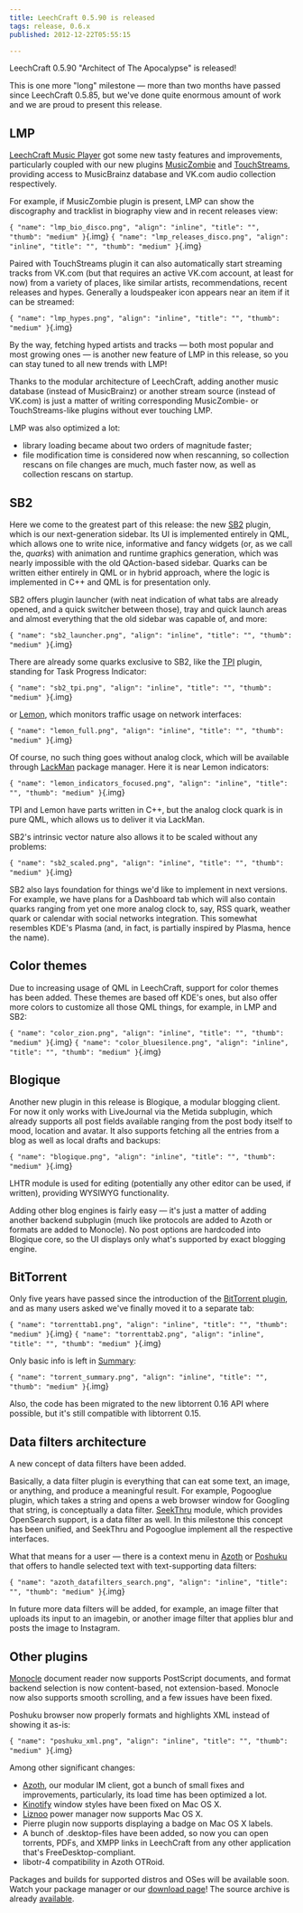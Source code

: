 ```yaml
---
title: LeechCraft 0.5.90 is released
tags: release, 0.6.x
published: 2012-12-22T05:55:15

---
```


LeechCraft 0.5.90 "Architect of The Apocalypse" is released!

This is one more "long" milestone — more than two months have passed
since LeechCraft 0.5.85, but we've done quite enormous amount of work
and we are proud to present this release.

LMP
---

[LeechCraft Music Player](/plugins-lmp) got some new tasty features and
improvements, particularly coupled with our new plugins
[MusicZombie](/plugins-musiczombie) and
[TouchStreams](/plugins-touchstreams), providing access to MusicBrainz
database and VK.com audio collection respectively.

For example, if MusicZombie plugin is present, LMP can show the
discography and tracklist in biography view and in recent releases view:

`{ "name": "lmp_bio_disco.png", "align": "inline", "title": "", "thumb": "medium" }`{.img}
`{ "name": "lmp_releases_disco.png", "align": "inline", "title": "", "thumb": "medium" }`{.img}

Paired with TouchStreams plugin it can also automatically start
streaming tracks from VK.com (but that requires an active VK.com
account, at least for now) from a variety of places, like similar
artists, recommendations, recent releases and hypes. Generally a
loudspeaker icon appears near an item if it can be streamed:

`{ "name": "lmp_hypes.png", "align": "inline", "title": "", "thumb": "medium" }`{.img}

By the way, fetching hyped artists and tracks — both most popular and
most growing ones — is another new feature of LMP in this release, so
you can stay tuned to all new trends with LMP!

Thanks to the modular architecture of LeechCraft, adding another music
database (instead of MusicBrainz) or another stream source (instead of
VK.com) is just a matter of writing corresponding MusicZombie- or
TouchStreams-like plugins without ever touching LMP.

LMP was also optimized a lot:

- library loading became about two orders of magnitude faster;
- file modification time is considered now when rescanning, so
  collection rescans on file changes are much, much faster now, as
  well as collection rescans on startup.

SB2
---

Here we come to the greatest part of this release: the new
[SB2](/plugins-sb2) plugin, which is our next-generation sidebar. Its UI
is implemented entirely in QML, which allows one to write nice,
informative and fancy widgets (or, as we call the, *quarks*) with
animation and runtime graphics generation, which was nearly impossible
with the old QAction-based sidebar. Quarks can be written either
entirely in QML or in hybrid approach, where the logic is implemented in
C++ and QML is for presentation only.

SB2 offers plugin launcher (with neat indication of what tabs are
already opened, and a quick switcher between those), tray and quick
launch areas and almost everything that the old sidebar was capable of,
and more:

`{ "name": "sb2_launcher.png", "align": "inline", "title": "", "thumb": "medium" }`{.img}

There are already some quarks exclusive to SB2, like the
[TPI](/plugins-tpi) plugin, standing for Task Progress Indicator:

`{ "name": "sb2_tpi.png", "align": "inline", "title": "", "thumb": "medium" }`{.img}

or [Lemon](/plugins-lemon), which monitors traffic usage on network
interfaces:

`{ "name": "lemon_full.png", "align": "inline", "title": "", "thumb": "medium" }`{.img}

Of course, no such thing goes without analog clock, which will be
available through [LackMan](/plugins-lackman) package manager. Here it
is near Lemon indicators:

`{ "name": "lemon_indicators_focused.png", "align": "inline", "title": "", "thumb": "medium" }`{.img}

TPI and Lemon have parts written in C++, but the analog clock quark is
in pure QML, which allows us to deliver it via LackMan.

SB2's intrinsic vector nature also allows it to be scaled without any
problems:

`{ "name": "sb2_scaled.png", "align": "inline", "title": "", "thumb": "medium" }`{.img}

SB2 also lays foundation for things we'd like to implement in next
versions. For example, we have plans for a Dashboard tab which will also
contain quarks ranging from yet one more analog clock to, say, RSS
quark, weather quark or calendar with social networks integration. This
somewhat resembles KDE's Plasma (and, in fact, is partially inspired by
Plasma, hence the name).

Color themes
------------

Due to increasing usage of QML in LeechCraft, support for color themes
has been added. These themes are based off KDE's ones, but also offer
more colors to customize all those QML things, for example, in LMP and
SB2:

`{ "name": "color_zion.png", "align": "inline", "title": "", "thumb": "medium" }`{.img}
`{ "name": "color_bluesilence.png", "align": "inline", "title": "", "thumb": "medium" }`{.img}

Blogique
--------

Another new plugin in this release is Blogique, a modular blogging
client. For now it only works with LiveJournal via the Metida subplugin,
which already supports all post fields available ranging from the post
body itself to mood, location and avatar. It also supports fetching all
the entries from a blog as well as local drafts and backups:

`{ "name": "blogique.png", "align": "inline", "title": "", "thumb": "medium" }`{.img}

LHTR module is used for editing (potentially any other editor can be
used, if written), providing WYSIWYG functionality.

Adding other blog engines is fairly easy — it's just a matter of adding
another backend subplugin (much like protocols are added to Azoth or
formats are added to Monocle). No post options are hardcoded into
Blogique core, so the UI displays only what's supported by exact
blogging engine.

BitTorrent
----------

Only five years have passed since the introduction of the [BitTorrent
plugin](/plugins-bittorrent), and as many users asked we've finally
moved it to a separate tab:

`{ "name": "torrenttab1.png", "align": "inline", "title": "", "thumb": "medium" }`{.img}
`{ "name": "torrenttab2.png", "align": "inline", "title": "", "thumb": "medium" }`{.img}

Only basic info is left in [Summary](/plugins-summary):

`{ "name": "torrent_summary.png", "align": "inline", "title": "", "thumb": "medium" }`{.img}

Also, the code has been migrated to the new libtorrent 0.16 API where
possible, but it's still compatible with libtorrent 0.15.

Data filters architecture
-------------------------

A new concept of data filters have been added.

Basically, a data filter plugin is everything that can eat some text, an
image, or anything, and produce a meaningful result. For example,
Pogooglue plugin, which takes a string and opens a web browser window
for Googling that string, is conceptually a data filter.
[SeekThru](/plugins-seekthru) module, which provides OpenSearch support,
is a data filter as well. In this milestone this concept has been
unified, and SeekThru and Pogooglue implement all the respective
interfaces.

What that means for a user — there is a context menu in
[Azoth](/plugins-azoth) or [Poshuku](/plugins-poshuku) that offers to
handle selected text with text-supporting data filters:

`{ "name": "azoth_datafilters_search.png", "align": "inline", "title": "", "thumb": "medium" }`{.img}

In future more data filters will be added, for example, an image filter
that uploads its input to an imagebin, or another image filter that
applies blur and posts the image to Instagram.

Other plugins
-------------

[Monocle](/plugins-monocle) document reader now supports PostScript
documents, and format backend selection is now content-based, not
extension-based. Monocle now also supports smooth scrolling, and a few
issues have been fixed.

Poshuku browser now properly formats and highlights XML instead of
showing it as-is:

`{ "name": "poshuku_xml.png", "align": "inline", "title": "", "thumb": "medium" }`{.img}

Among other significant changes:

- [Azoth](/plugins-azoth), our modular IM client, got a bunch of small
  fixes and improvements, particularly, its load time has been
  optimized a lot.
- [Kinotify](/plugins-kinotify) window styles have been fixed on Mac
  OS X.
- [Liznoo](/plugins-liznoo) power manager now supports Mac OS X.
- Pierre plugin now supports displaying a badge on Mac OS X labels.
- A bunch of .desktop-files have been added, so now you can open
  torrents, PDFs, and XMPP links in LeechCraft from any other
  application that's FreeDesktop-compliant.
- libotr-4 compatibility in Azoth OTRoid.

Packages and builds for supported distros and OSes will be available
soon. Watch your package manager or our [download page](/download)! The
source archive is already
[available](http://sourceforge.net/projects/leechcraft/files/LeechCraft/0.5.90/leechcraft-0.5.90.tar.xz/download).
